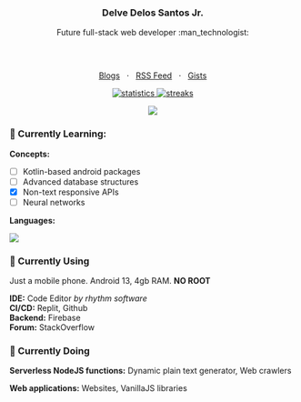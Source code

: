 <!-- <p align="center"><a href="https://github.com/creuserr">
  <img src="avatar.png" width="150" height="150" alt="creuser">
</a></p>
<h3 align="center">creuser</h3> -->

<h3 align="center">Delve Delos Santos Jr.</h3>

<p align="center">Future full-stack web developer :man_technologist:</p>

<p align="center"><a href="https://github.com/creuserr/?tab=repositories"><img src="https://creuserr.vercel.app/badge" alt=""></a></p><br>

<p align="center">
  <a href="https://dev.to/creuserr">Blogs</a>
  &nbsp; &sdot; &nbsp;
  <a href="https://creuserr.vercel.app/feed">RSS Feed</a>
  &nbsp; &sdot; &nbsp;
  <a href="https://gist.github.com/creuserr">Gists</a>
</p>

<p align="center"><a href="https://github.com/creuserr">
  <img src="https://github-readme-stats.vercel.app/api?username=creuserr&show_icons=true" alt="statistics"></img>
  <img src="https://github-readme-streak-stats.herokuapp.com/?user=creuserr" alt="streaks"></img>
</a></p>

<p align="center"><img src="https://skillicons.dev/icons?i=nodejs,py,java,php,bash,regex,html,css,js,lua,c,mysql&perline=6"></p>

### :beginner: Currently Learning:

**Concepts:**
- [ ] Kotlin-based android packages
- [ ] Advanced database structures
- [x] Non-text responsive APIs
- [ ] Neural networks

**Languages:**

![](https://skillicons.dev/icons?i=bun,swift,rust,go,react,deno,graphql)

### :beginner: Currently Using
Just a mobile phone. Android 13, 4gb RAM. **NO ROOT**

**IDE:** Code Editor *by rhythm software*<br>
**CI/CD:** Replit, Github <br>
**Backend:** Firebase <br>
**Forum:** StackOverflow 

### :beginner: Currently Doing
**Serverless NodeJS functions:** Dynamic plain text generator, Web crawlers

**Web applications:** Websites, VanillaJS libraries

<br><p align="center"><img src="https://img.shields.io/badge/i_fucking_hate-cors-coral?style=for-the-badge" alt=""></p>
